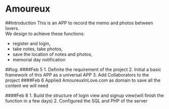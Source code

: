 # Amoureux
##Introduction
This is an APP to record the memo and photos between lovers.<br>
We design to achieve these functions:<br>
* register and login, <br>
* take notes, take photos, <br>
* save the location of notes and photos, <br>
* memorial day notification <br>

##log:
####Feb 5
    1. Definite the requirement of the project
    2. Initial a basic framework of this APP as a universal APP
    3. Add Collaborators to the project
####Feb 6
    Applied AmoureuxInLove.com as domain to save all the content we will need
    
####Feb 8
    1. Build the structure of login view and signup view(will finish the function in a few days)
    2. Configured the SQL and PHP of the server

